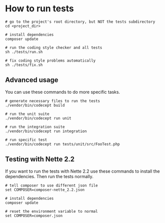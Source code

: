 How to run tests
====

```
# go to the project's root directory, but NOT the tests subdirectory 
cd <project_dir>

# install dependencies
composer update

# run the coding style checker and all tests
sh ./tests/run.sh

# fix coding style problems automatically
sh ./tests/fix.sh
```

Advanced usage
----

You can use these commands to do more specific tasks.

```
# generate necessary files to run the tests
./vendor/bin/codecept build

# run the unit suite
./vendor/bin/codecept run unit

# run the integration suite
./vendor/bin/codecept run integration

# run specific test
./vendor/bin/codecept run tests/unit/src/FooTest.php
```

Testing with Nette 2.2
----

If you want to run the tests with Nette 2.2 use these commands to install the dependencies. Then run the tests normally.

```
# tell composer to use different json file
set COMPOSER=composer-nette_2.2.json

# install dependencies
composer update

# reset the environment variable to normal
set COMPOSER=composer.json
```
